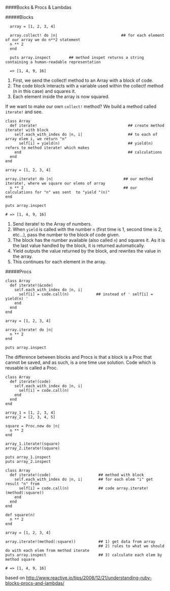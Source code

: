 ####Bocks & Procs & Lambdas

#####Blocks

```
  array = [1, 2, 3, 4]  

  array.collect! do |n|                            ## for each element of our array we do n**2 statement
  n ** 2
  end

  puts array.inspect        ## method inspet returns a string containing a human-readable representation       

  => [1, 4, 9, 16]
  ```
1. First, we send the collect! method to an Array with a block of code.
2. The code block interacts with a variable used within the collect! method (n in this case) and squares it.
3. Each element inside the array is now squared.

If we want to make our own `collect!` method? We build a method called `iterate!` and see.
```
class Array                          
  def iterate!                                        ## create method iterate! with block 
    self.each_with_index do |n, i|                    ## to each of array elem i, we return "n"    
      self[i] = yield(n)                              ## yield(n) refers to method iterate! which makes 
    end                                               ## calculations
  end
end

array = [1, 2, 3, 4]

array.iterate! do |n|                               ## our method iterate!, where we square our elems of array 
  n ** 2                                            ## our calculations for "n" was sent  to "yield "(n)"
end

puts array.inspect

# => [1, 4, 9, 16]
```

1.  Send iterate! to the Array of numbers.
2.  When `yield` is called with the number `n` (first time is 1, second time is 2, etc…), pass the number to the block of code given.
3.  The block has the number available (also called `n`) and squares it. As it is the last value handled by the block, it is returned automatically.
4.  Yield outputs the value returned by the block, and rewrites the value in the array.
5.  This continues for each element in the array.

#####Procs 
```
class Array
  def iterate!(&code)      
    self.each_with_index do |n, i|
      self[i] = code.call(n)            ## instead of ' self[i] = yield(n) '
    end
  end
end

array = [1, 2, 3, 4]

array.iterate! do |n|
  n ** 2
end

puts array.inspect
```
The difference between blocks and Procs is that a block is a Proc that cannot be saved, and as such, is a one time use solution. Code which is reusable is called a Proc.
```
class Array
  def iterate!(code)
    self.each_with_index do |n, i|
      self[i] = code.call(n)
    end
  end
end

array_1 = [1, 2, 3, 4]
array_2 = [2, 3, 4, 5]

square = Proc.new do |n|
  n ** 2
end

array_1.iterate!(square)
array_2.iterate!(square)

puts array_1.inspect
puts array_2.inspect
```
```
class Array
  def iterate!(code)                     ## method with block 
    self.each_with_index do |n, i|       ## for each elem "i" get result "n" from 
      self[i] = code.call(n)             ## code array.iterate!(method(:square)) 
    end
  end
end

def square(n)                          
  n ** 2
end

array = [1, 2, 3, 4]

array.iterate!(method(:square))          ## 1) get data from array  
                                         ## 2) rules to what we should do with each elem from method iterate
puts array.inspect                       ## 3) calculate each elem by method square

# => [1, 4, 9, 16]
```





based on http://www.reactive.io/tips/2008/12/21/understanding-ruby-blocks-procs-and-lambdas/


